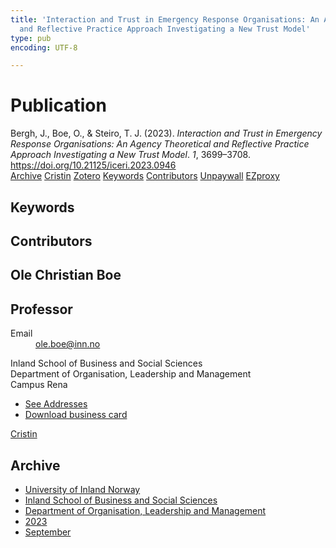 ```yaml
---
title: 'Interaction and Trust in Emergency Response Organisations: An Agency Theoretical
  and Reflective Practice Approach Investigating a New Trust Model'
type: pub
encoding: UTF-8

---
```

<h1>Publication</h1>
<article id="csl-bib-container-4MGQH3TN" class="csl-bib-container">
  <div class="csl-bib-body"> <div class="csl-entry">Bergh, J., Boe, O., &#38; Steiro, T. J. (2023). <i>Interaction and Trust in Emergency Response Organisations: An Agency Theoretical and Reflective Practice Approach Investigating a New Trust Model</i>. <i>1</i>, 3699–3708. <a href="https://doi.org/10.21125/iceri.2023.0946">https://doi.org/10.21125/iceri.2023.0946</a></div> </div>
  <div class="csl-bib-buttons">
    <a href="#taxonomy-article-4MGQH3TN" alt="archive" class="csl-bib-button">Archive</a>
    <a href="https://app.cristin.no/results/show.jsf?id=2178885" alt="Cristin" class="csl-bib-button">Cristin</a>
    <a href="http://zotero.org/groups/5881554/items/4MGQH3TN" alt="Zotero" class="csl-bib-button">Zotero</a>
    <a href="#keywords-article-4MGQH3TN" alt="keywords" class="csl-bib-button">Keywords</a>
    <a href="#contributors-article-4MGQH3TN" alt="contributors" class="csl-bib-button">Contributors</a>
    <a href="https://doi.org/10.21125/iceri.2023.0946" alt="Unpaywall" class="csl-bib-button">Unpaywall</a>
    <a href="https://doi.org/10.21125/iceri.2023.0946" alt="EZproxy" class="csl-bib-button">EZproxy</a>
  </div>
  <div id="csl-bib-meta-container-4MGQH3TN"></div>
</article>
<div id="csl-bib-meta-4MGQH3TN" class="csl-bib-meta">
  <article id="keywords-article-4MGQH3TN" class="keywords-article">
    <h1>Keywords</h1>
    
  </article>
  <article id="contributors-article-4MGQH3TN" class="contributors-article">
    <h1>Contributors</h1>
    <div class="personas"> <div class="vrtx-hinn-person-card"> <div class="photo"> <i class="lar la-user-circle missing-person"></i> </div> <div class="info"> <hgroup><h1>Ole Christian Boe</h1> <h2>Professor</h2> </hgroup><dl> <dt>Email</dt> <dd> <a href="mailto:ole.boe@inn.no">ole.boe@inn.no</a> </dd> </dl> <p> Inland School of Business and Social Sciences<br> Department of Organisation, Leadership and Management<br> Campus Rena </p> <ul class="vrtx-hinn-links"> <li><a href="https://www.inn.no/english/find-an-employee/ole-boe.html#vrtx-hinn-addresses">See Addresses</a></li> <li><a href="https://www.inn.no/english/find-an-employee/ole-boe.html?vrtx=vcf">Download business card</a></li> </ul> </div> </div> <a href="https://app.cristin.no/persons/show.jsf?id=603087" alt="Cristin URL" class="personas-cristin">Cristin</a> </div>
  </article>
  <article id="taxonomy-article-4MGQH3TN" class="taxonomy-article">
    <h1>Archive</h1>
    <ul>
      <li><a href="{{< params subfolder >}}en/archive/?key=3DCRN523">University of Inland Norway</a></li>
      <li><a href="{{< params subfolder >}}en/archive/?key=DU8Q9LN9">Inland School of Business and Social Sciences</a></li>
      <li><a href="{{< params subfolder >}}en/archive/?key=4LUWR3ZM">Department of Organisation, Leadership and Management</a></li>
      <li><a href="{{< params subfolder >}}en/archive/?key=THVQJFRI">2023</a></li>
      <li><a href="{{< params subfolder >}}en/archive/?key=IEASGXD2">September</a></li>
    </ul>
  </article>
</div>
